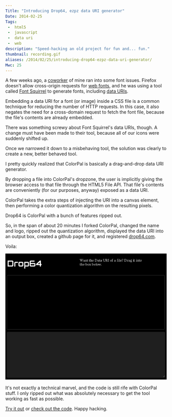 ```yaml
---
Title: "Introducing Drop64, ezpz data URI generator"
Date: 2014-02-25
Tags:
 -  html5
 -  javascript
 -  data uri
 -  web
description: "Speed-hacking an old project for fun and... fun."
thumbnail: recording.gif
aliases: /2014/02/25/introducing-drop64-ezpz-data-uri-generator/
Mwc: 25
---
```


A few weeks ago, a [coworker][1] of mine ran into some font issues. Firefox
doesn't allow cross-origin requests for [web fonts][2], and he was using a tool
called [Font Squirrel][3] to generate fonts, including [data URIs][4].

Embedding a data URI for a font (or image) inside a CSS file is a common
technique for reducing the number of HTTP requests. In this case, it also
negates the need for a cross-domain request to fetch the font file, because the
file's contents are already embedded.

There was something screwy about Font Squirrel's data URIs, though. A change
must have been made to their tool, because all of our icons were suddenly
shifted up.

Once we narrowed it down to a misbehaving tool, the solution was clearly to
create a new, better behaved tool.

I pretty quickly realized that ColorPal is basically a drag-and-drop data URI
generator.

By dropping a file into ColorPal's dropzone, the user is implicitly giving the
browser access to that file through the HTML5 File API. That file's contents
are conveniently (for our purposes, anyway) exposed as a data URI.

ColorPal takes the extra steps of injecting the URI into a canvas element, then
performing a color quantization algorithm on the resulting pixels.

Drop64 is ColorPal with a bunch of features ripped out.

So, in the span of about 20 minutes I forked ColorPal, changed the name and
logo, ripped out the quantization algorithm, displayed the data URI into an
output box, created a github page for it, and registered [drop64.com][7].

Voila:

![Drop64 recording](recording.gif "Drop64 recording")

It's not exactly a technical marvel, and the code is still rife with ColorPal
stuff. I only ripped out what was absolutely necessary to get the tool working
as fast as possible.

[Try it out][7] or [check out the code][6]. Happy hacking.

[1]: http://www.heyokadesign.com/
[2]: https://developer.mozilla.org/en-US/docs/Web/CSS/@font-face
[3]: http://www.fontsquirrel.com/
[4]: https://developer.mozilla.org/en-US/docs/data_URIs
[5]: http://colorpal.org/
[6]: https://github.com/mwcz/Drop64
[7]: http://drop64.com/
